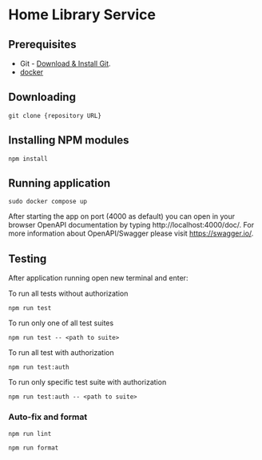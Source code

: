 # Home Library Service

## Prerequisites

- Git - [Download & Install Git](https://git-scm.com/downloads).
- [docker](https://www.docker.com/)

## Downloading

```
git clone {repository URL}
```

## Installing NPM modules

```
npm install
```

## Running application

```
sudo docker compose up
```

After starting the app on port (4000 as default) you can open
in your browser OpenAPI documentation by typing http://localhost:4000/doc/.
For more information about OpenAPI/Swagger please visit https://swagger.io/.

## Testing

After application running open new terminal and enter:

To run all tests without authorization

```
npm run test
```

To run only one of all test suites

```
npm run test -- <path to suite>
```

To run all test with authorization

```
npm run test:auth
```

To run only specific test suite with authorization

```
npm run test:auth -- <path to suite>
```

### Auto-fix and format

```
npm run lint
```

```
npm run format
```
